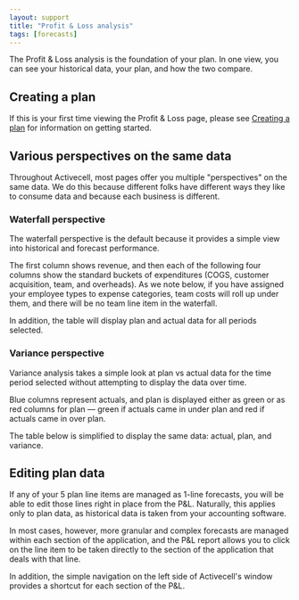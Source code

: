 ```yaml
---
layout: support
title: "Profit & Loss analysis"
tags: [forecasts]
---
```


The Profit & Loss analysis is the foundation of your plan. In one view, you can see your historical data, your plan, and how the two compare.

## Creating a plan

If this is your first time viewing the Profit & Loss page, please see [Creating a plan]() for information on getting started.

## Various perspectives on the same data

Throughout Activecell, most pages offer you multiple "perspectives" on the same data. We do this because different folks have different ways they like to consume data and because each business is different.

### Waterfall perspective

The waterfall perspective is the default because it provides a simple view into historical and forecast performance.

<!-- screenshot -->

The first column shows revenue, and then each of the following four columns show the standard buckets of expenditures (COGS, customer acquisition, team, and overheads). As we note below, if you have assigned your employee types to expense categories, team costs will roll up under them, and there will be no team line item in the waterfall.

In addition, the table will display plan and actual data for all periods selected.

<!-- ### Bullets perspective

The bullet chart is a tricky one, but once you are accustomed to the data it displays, it can be a powerful view into your data. -->

### Variance perspective

Variance analysis takes a simple look at plan vs actual data for the time period selected without attempting to display the data over time.

<!-- screenshot -->

Blue columns represent actuals, and plan is displayed either as green or as red columns for plan — green if actuals came in under plan and red if actuals came in over plan.

The table below is simplified to display the same data: actual, plan, and variance.

<!-- ### Team vs Non-team perspective -->

## Editing plan data

If any of your 5 plan line items are managed as 1-line forecasts, you will be able to edit those lines right in place from the P&L. Naturally, this applies only to plan data, as historical data is taken from your accounting software.

In most cases, however, more granular and complex forecasts are managed within each section of the application, and the P&L report allows you to click on the line item to be taken directly to the section of the application that deals with that line.

<!-- screenshot -->

In addition, the simple navigation on the left side of Activecell's window provides a shortcut for each section of the P&L.

<!-- screenshot -->